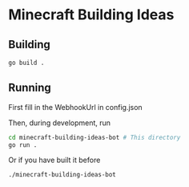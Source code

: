 # Minecraft Building Ideas


## Building
```sh
go build .
```

## Running
First fill in the WebhookUrl in config.json

Then, during development, run
```sh
cd minecraft-building-ideas-bot # This directory
go run .
```

Or if you have built it before


```sh
./minecraft-building-ideas-bot
```
